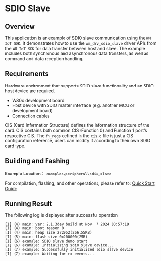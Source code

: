 # SDIO Slave

## Overview

This application is an example of SDIO slave communication using the `WM IoT SDK`. It demonstrates how to use the `wm_drv_sdio_slave` driver APIs from the `WM IoT SDK` for data transfer between host and slave. The example includes both synchronous and asynchronous data transfers, as well as command and data reception handling.

## Requirements

Hardware environment that supports SDIO slave functionality and an SDIO host device are required.

- W80x development board
- Host device with SDIO master interface (e.g. another MCU or development board)
- Connection cables

CIS (Card Information Structure) defines the information structure of the card. CIS contains both common CIS (Function 0) and Function 1 port's respective CIS. The `fn_regs` defined in the `cis.c` file is just a CIS configuration reference, users can modify it according to their own SDIO card type.

## Building and Fashing

Example Location： `examples\peripheral\sdio_slave`

For compilation, flashing, and other operations, please refer to: [Quick Start Guide](https://doc.winnermicro.net/w800/en/latest/get_started/index.html)


## Running Result

The following log is displayed after successful operation

```
[I] (4) main: ver: 2.1.3dev build at Nov  7 2024 10:57:19
[I] (4) main: boot reason 0
[I] (4) main: heap size 272952(266.55KB)
[I] (5) main: flash size 0x200000(2MB)
[I] (6) example: SDIO slave demo start
[I] (6) example: Initializing sdio slave device...
[I] (7) example: Successfully initialized sdio slave device
[I] (7) example: Waiting for rx events...
```
